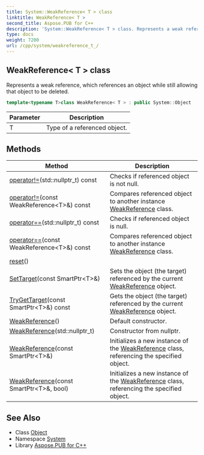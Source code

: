 ```yaml
---
title: System::WeakReference< T > class
linktitle: WeakReference< T >
second_title: Aspose.PUB for C++
description: 'System::WeakReference< T > class. Represents a weak reference, which references an object while still allowing that object to be deleted in C++.'
type: docs
weight: 7200
url: /cpp/system/weakreference_t_/
---
```

## WeakReference< T > class


Represents a weak reference, which references an object while still allowing that object to be deleted.

```cpp
template<typename T>class WeakReference< T > : public System::Object
```


| Parameter | Description |
| --- | --- |
| T | Type of a referenced object. |
## Methods

| Method | Description |
| --- | --- |
| [operator!=](./operator!=/)(std::nullptr_t) const | Checks if referenced object is not null. |
| [operator!=](./operator!=/)(const WeakReference\<T\>\&) const | Compares referenced object to another instance [WeakReference](../weakreference/) class. |
| [operator==](./operator==/)(std::nullptr_t) const | Checks if referenced object is null. |
| [operator==](./operator==/)(const WeakReference\<T\>\&) const | Compares referenced object to another instance [WeakReference](../weakreference/) class. |
| [reset](./reset/)() |  |
| [SetTarget](./settarget/)(const SmartPtr\<T\>\&) | Sets the object (the target) referenced by the current [WeakReference](../weakreference/) object. |
| [TryGetTarget](./trygettarget/)(const SmartPtr\<T\>\&) const | Gets the object (the target) referenced by the current [WeakReference](../weakreference/) object. |
| [WeakReference](./weakreference/)() | Default constructor. |
| [WeakReference](./weakreference/)(std::nullptr_t) | Constructor from nullptr. |
| [WeakReference](./weakreference/)(const SmartPtr\<T\>\&) | Initializes a new instance of the [WeakReference](../weakreference/) class, referencing the specified object. |
| [WeakReference](./weakreference/)(const SmartPtr\<T\>\&, bool) | Initializes a new instance of the [WeakReference](../weakreference/) class, referencing the specified object. |

## See Also

* Class [Object](../object/)
* Namespace [System](../)
* Library [Aspose.PUB for C++](../../)
